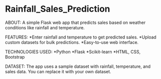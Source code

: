 # Rainfall_Sales_Prediction
ABOUT:
A simple Flask web app that predicts sales based on weather conditions like rainfall and temperature.

FEATURES:
*Enter rainfall and temperature to get predicted sales.
*Upload custom datasets for bulk predictions.
*Easy-to-use web interface.

TECHNOLOGIES USED:
*Python
*Flask
*Scikit-learn
*HTML, CSS, Bootstrap

DATASET:
The app uses a sample dataset with rainfall, temperature, and sales data. You can replace it with your own dataset.

